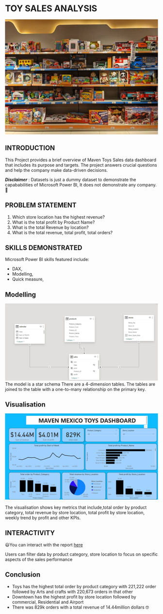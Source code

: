 # TOY SALES ANALYSIS

![](TOYS_SHOP_PICTURE.jpg)

## INTRODUCTION
This Project provides a brief overview of Maven Toys Sales data dashboard that includes its purpose and targets. The project answers crucial questions and help the company make data-driven decisions.

**_Disclaimer_** : Datasets is just a dummy dataset to demonstrate the capababilities of Microsoft Power BI, It does not demonstrate any company. 🏃

## PROBLEM STATEMENT
1.	Which store location has the highest revenue?
2.	What is the total profit by Product Name?
3.	What is the total Revenue by location?
4.	What is the total revenue, total profit, total orders?

## SKILLS DEMONSTRATED
Microsoft Power BI skills featured include:
-  DAX,
-  Modelling,
-  Quick measure,

## Modelling
![](RELATIONSHIP_MODEL.png)
The model is a star schema
There are a 4-dimension tables. The tables are joined to the table with a one-to-many relationship on the primary key.

## Visualisation
![](TOYS_DASHBOARD.png)

The visualisation shows key metrics that include,total order by product category, total revenue by store location, total profit by store location, weekly trend by profit and other KPIs.


## INTERACTIVITY 
😃You can interact with the report [here](https://app.powerbi.com/view?r=eyJrIjoiNTA4NDYxZjUtYWM0Ni00ODliLTlkMzctY2I5YTlmMzA3MGMxIiwidCI6IjU0MzUwMDM0LWVhYTMtNGMyZC1hYmZhLTY0MGRmMDYyNjNhOCJ9)

Users can filter data by product category, store location to focus on specific aspects of the sales performance

## Conclusion

-  Toys has the highest total order by product category with 221,222 order followed by Arts and crafts with 220,673 orders in that other
-  Downtown has the highest profit by store location followed by commercial, Residential and Airport
-  There was 829k orders with a total revenue of 14.44million dollars 🤓
